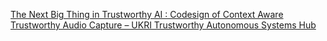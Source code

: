 [The Next Big Thing in Trustworthy AI : Codesign of Context Aware Trustworthy Audio Capture – UKRI Trustworthy Autonomous Systems Hub](https://qi.tc/qi/114701)